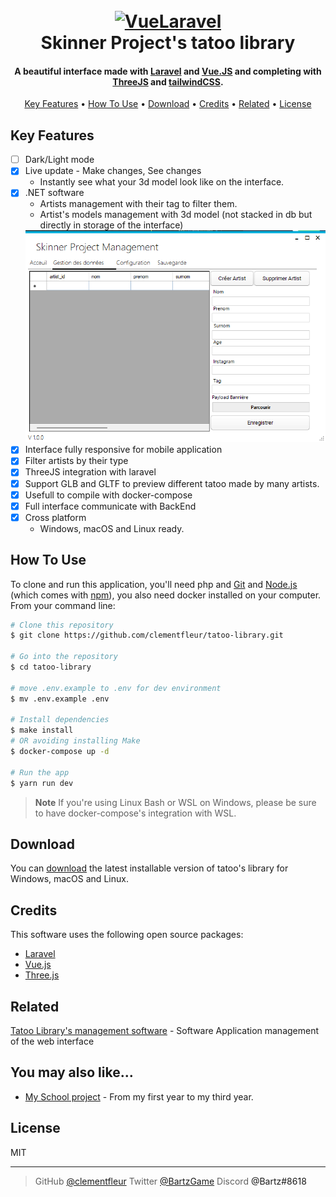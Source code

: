 
<h1 align="center">
  <br>
  <a href="https://www.google.com/imgres?imgurl=https%3A%2F%2Fvuejsdevelopers.com%2Fimages%2Fposts%2Fvue_laravel_crud.png&imgrefurl=https%3A%2F%2Fvuejsdevelopers.com%2F2018%2F02%2F05%2Fvue-laravel-crud%2F&tbnid=qFe6V2oOkzjqNM&vet=12ahUKEwid4eqSzaD9AhXpBkQIHfTOC18QMygEegUIARCUAQ..i&docid=tCHlzhKvgQrDSM&w=1200&h=642&q=vuejs%20and%20laravel%20logo.png&ved=2ahUKEwid4eqSzaD9AhXpBkQIHfTOC18QMygEegUIARCUAQ"><img src="https://vuejsdevelopers.com/images/posts/vue_laravel_crud.png" alt="VueLaravel" width="800"></a>
  <br>
  Skinner Project's tatoo library
  <br>
</h1>

<h4 align="center">A beautiful interface made with <a href="https://laravel.com/" target="_blank">Laravel</a> and <a href="https://vuejs.org/" target="_blank">Vue.JS</a> and completing with  <a href="https://threejs.org/" target="_blank">ThreeJS</a> and <a href="https://tailwindcss.com/" target="_blank">tailwindCSS</a>.</h4>

<p align="center">

</p>

<p align="center">
  <a href="#key-features">Key Features</a> •
  <a href="#how-to-use">How To Use</a> •
  <a href="#download">Download</a> •
  <a href="#credits">Credits</a> •
  <a href="#related">Related</a> •
  <a href="#license">License</a>
</p>


<!-- ![screenshot](https://raw.githubusercontent.com/amitmerchant1990/electron-markdownify/master/app/img/markdownify.gif) -->

## Key Features

- [ ] Dark/Light mode
- [X] Live update - Make changes, See changes
  - Instantly see what your 3d model look like on the interface.
- [X] .NET software
  - Artists management with their tag to filter them.
  - Artist's models management with 3d model (not stacked in db but directly in storage of the interface)
  <img src="img/ApplicationInterface.png" alt="SoftwareInterface" width="800">
- [x] Interface fully responsive for mobile application
- [x] Filter artists by their type
- [X] ThreeJS integration with laravel
- [X] Support GLB and GLTF to preview different tatoo made by many artists.
- [X] Usefull to compile with docker-compose
- [X] Full interface communicate with BackEnd
- [X] Cross platform
  - Windows, macOS and Linux ready.

## How To Use

To clone and run this application, you'll need php and [Git](https://git-scm.com) and [Node.js](https://nodejs.org/en/download/) (which comes with [npm](http://npmjs.com)), you also need docker installed on your computer. From your command line:

```bash
# Clone this repository
$ git clone https://github.com/clementfleur/tatoo-library.git

# Go into the repository
$ cd tatoo-library

# move .env.example to .env for dev environment
$ mv .env.example .env

# Install dependencies
$ make install
# OR avoiding installing Make
$ docker-compose up -d

# Run the app
$ yarn run dev
```

> **Note**
> If you're using Linux Bash or WSL on Windows, please be sure to have docker-compose's integration with WSL.


## Download

You can [download](https://github.com/clementfleur/tatoo-library/releases/tag/V1) the latest installable version of tatoo's library for Windows, macOS and Linux.

## Credits

This software uses the following open source packages:

- [Laravel](https://laravel.com/)
- [Vue.js](https://vuejs.org/)
- [Three.js](https://threejs.org/)

## Related

[Tatoo Library's management software](https://github.com/clementfleur/tatoo-library-software) - Software Application management of the web interface

## You may also like...

- [My School project](https://github.com/clementfleur/Epitech_Project) - From my first year to my third year.

## License

MIT

---

> GitHub [@clementfleur](https://github.com/clementfleur)
> Twitter [@BartzGame](https://twitter.com/BartzGame)
> Discord <a> @Bartz#8618 </a>

